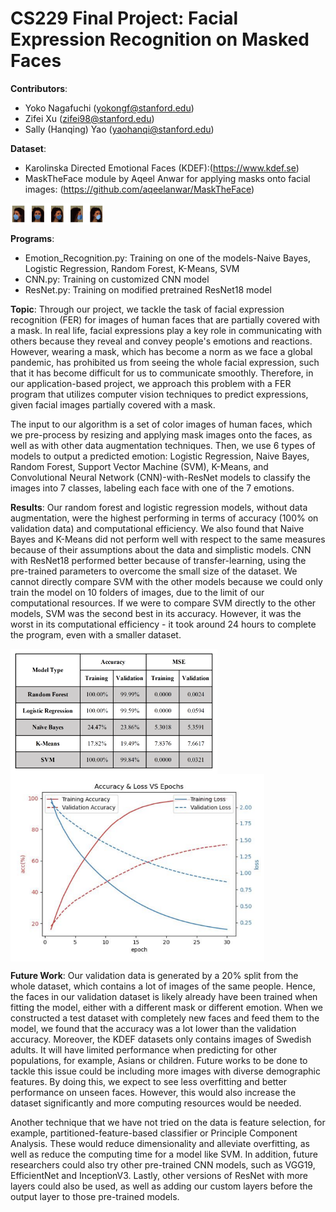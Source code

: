 # CS229 Final Project: Facial Expression Recognition on Masked Faces
**Contributors**:
- Yoko Nagafuchi (yokongf@stanford.edu)
- Zifei Xu (zifei98@stanford.edu)
- Sally (Hanqing) Yao (yaohanqi@stanford.edu)

**Dataset**:
- Karolinska Directed Emotional Faces (KDEF):(https://www.kdef.se)
- MaskTheFace module by Aqeel Anwar for applying masks onto facial images: (https://github.com/aqeelanwar/MaskTheFace)

<img src="img/data.png" align="center" width="150">

**Programs**:
- Emotion_Recognition.py: Training on one of the models-Naive Bayes, Logistic Regression, Random Forest, K-Means, SVM
- CNN.py: Training on customized CNN model
- ResNet.py: Training on modified pretrained ResNet18 model

**Topic**:
Through our project, we tackle the task of facial expression recognition (FER) for images of human faces that are partially covered with a mask. In real life, facial expressions play a key role in communicating with others because they reveal and convey people's emotions and reactions. However, wearing a mask, which has become a norm as we face a global pandemic, has prohibited us from seeing the whole facial expression, such that it has become difficult for us to communicate smoothly. Therefore, in our application-based project, we approach this problem with a FER program that utilizes computer vision techniques to predict expressions, given facial images partially covered with a mask. 

The input to our algorithm is a set of color images of human faces, which we pre-process by resizing and applying mask images onto the faces, as well as with other data augmentation techniques. Then, we use 6 types of models to output a predicted emotion: Logistic Regression, Naive Bayes, Random Forest, Support Vector Machine (SVM), K-Means, and Convolutional Neural Network (CNN)-with-ResNet models to classify the images into 7 classes, labeling each face with one of the 7 emotions.

**Results**:
Our random forest and logistic regression models, without data augmentation, were the highest performing in terms of accuracy (100% on validation data) and computational efficiency. We also found that Naive Bayes and K-Means did not perform well with respect to the same measures because of their assumptions about the data and simplistic models. CNN with ResNet18 performed better because of transfer-learning, using the pre-trained parameters to overcome the small size of the dataset. We cannot directly compare SVM with the other models because we could only train the model on 10 folders of images, due to the limit of our computational resources. If we were to compare SVM directly to the other models, SVM was the second best in its accuracy. However, it was the worst in its computational efficiency - it took around 24 hours to complete the program, even with a smaller dataset.

<img src="img/scores.png" align="center" height="200"> <img src="img/resnetScore.png" align="center" height="300">

**Future Work**:
Our validation data is generated by a 20% split from the whole dataset, which contains a lot of images of the same people. Hence, the faces in our validation dataset is likely already have been trained when fitting the model, either with a different mask or different emotion. When we constructed a test dataset with completely new faces and feed them to the model, we found that the accuracy was a lot lower than the validation accuracy. Moreover, the KDEF datasets only contains images of Swedish adults. It will have limited performance when predicting for other populations, for example, Asians or children. Future works to be done to tackle this issue could be including more images with diverse demographic features. By doing this, we expect to see less overfitting and better performance on unseen faces. However, this would also increase the dataset significantly and more computing resources would be needed. 

Another technique that we have not tried on the data is feature selection, for example, partitioned-feature-based classifier or Principle Component Analysis. These would reduce dimensionality and alleviate overfitting, as well as reduce the computing time for a model like SVM. In addition, future researchers could also try other pre-trained CNN models, such as VGG19, EfficientNet and InceptionV3. Lastly, other versions of ResNet with more layers could also be used, as well as adding our custom layers before the output layer to those pre-trained models.




